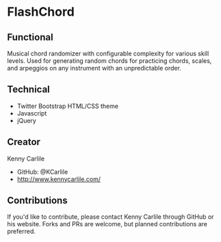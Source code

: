 # FlashChord

## Functional
Musical chord randomizer with configurable complexity for various skill levels. Used for generating random chords for practicing chords, scales, and arpeggios on any instrument with an unpredictable order.

## Technical
- Twitter Bootstrap HTML/CSS theme
- Javascript
- jQuery

## Creator
Kenny Carlile
- GitHub: @KCarlile
- http://www.kennycarlile.com/

## Contributions
If you'd like to contribute, please contact Kenny Carlile through GitHub or his website. Forks and PRs are welcome, but planned contributions are preferred.
